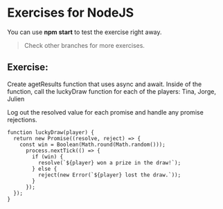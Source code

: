 # Exercises for NodeJS

You can use **npm start** to test the exercise right away.

> Check other branches for more exercises.

## Exercise:

Create agetResults function that uses async and await. Inside of the function, call the luckyDraw function for each of the players: Tina, Jorge, Julien

Log out the resolved value for each promise and handle any promise rejections.


```
function luckyDraw(player) {
  return new Promise((resolve, reject) => {
    const win = Boolean(Math.round(Math.random()));
      process.nextTick(() => {
        if (win) {
          resolve(`${player} won a prize in the draw!`);
        } else {
          reject(new Error(`${player} lost the draw.`));
        }
      });
  });
}
```

